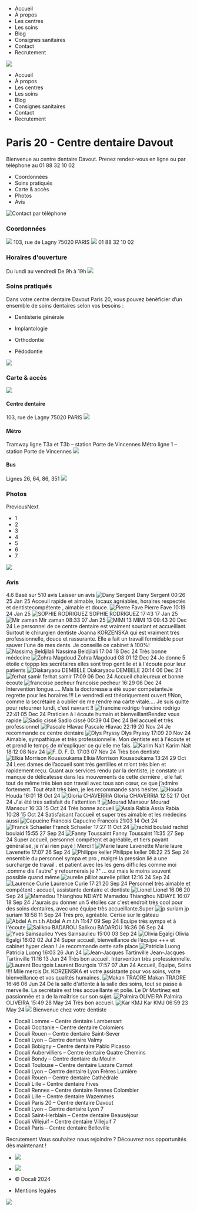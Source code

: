   * Accueil
  * À propos
  * Les centres
  * Les soins
  * Blog
  * Consignes sanitaires
  * Contact
  * Recrutement


![](https://docali.fr/wp-content/uploads/2019/11/Docali_Logo_horizontal_complet_couleurs.png)
  * Accueil
  * À propos
  * Les centres
  * Les soins
  * Blog
  * Consignes sanitaires
  * Contact
  * Recrutement


# Paris 20 - Centre dentaire Davout
Bienvenue au centre dentaire Davout. Prenez rendez-vous en ligne ou par téléphone au 01 88 32 10 02
  * Coordonnées
  * Soins pratiqués
  * Carte & accès
  * Photos
  * Avis


![Contact par téléphone](https://docali.fr/wp-content/uploads/Docali_Telephone_blanc.png)
### Coordonnées
![](https://docali.fr/wp-content/uploads/maps-and-flags-1.png)
103, rue de Lagny 75020 PARIS
![](https://docali.fr/wp-content/uploads/call-answer-1.png)
01 88 32 10 02
### Horaires d'ouverture
Du lundi au vendredi 
De 9h à 19h
![](https://docali.fr/wp-content/uploads/Docali_Dent_blanche_entiere_fine.png)
### Soins pratiqués
Dans votre centre dentaire Davout Paris 20, vous pouvez bénéficier d’un ensemble de soins dentaires selon vos besoins :
  * Dentisterie générale


  * Implantologie


  * Orthodontie


  * Pédodontie


![](https://docali.fr/wp-content/uploads/Docali_Localisation_blanc.png)
### Carte & accès
![](https://docali.fr/wp-content/uploads/home-1.png)
#### Centre dentaire
103, rue de Lagny 75020 PARIS
![](https://docali.fr/wp-content/uploads/public-transport-subway-1.png)
#### Métro
Tramway ligne T3a et T3b – station Porte de Vincennes Métro ligne 1 – station Porte de Vincennes
![](https://docali.fr/wp-content/uploads/front-bus-1.png)
#### Bus
Lignes 26, 64, 86, 351
![](https://docali.fr/wp-content/uploads/Docali_PapiersAdmin_Blanc.png)
### Photos
PreviousNext
  * 1
  * 2
  * 3
  * 4
  * 5
  * 6
  * 7


![](https://docali.fr/wp-content/uploads/Docali_Accueil_blanc.png)
### Avis
4.6
Basé sur 510 avis
Laisser un avis
![Dany Sergent](https://docali.fr/wp-content/plugins/business-reviews-bundle/assets/img/google_avatar.png)
Dany Sergent
00:26 25 Jan 25
Acceuil rapide et aimable, locaux agréables, horaires respectés et dentistecompétente , aimable et douce.
![Pierre Fave](https://docali.fr/wp-content/plugins/business-reviews-bundle/assets/img/google_avatar.png)
Pierre Fave
10:19 24 Jan 25
![SOPHIE RODRIGUEZ](https://docali.fr/wp-content/plugins/business-reviews-bundle/assets/img/google_avatar.png)
SOPHIE RODRIGUEZ
17:43 17 Jan 25
![Mir zaman](https://docali.fr/wp-content/plugins/business-reviews-bundle/assets/img/google_avatar.png)
Mir zaman
08:33 07 Jan 25
![MIMI 13](https://docali.fr/wp-content/plugins/business-reviews-bundle/assets/img/google_avatar.png)
MIMI 13
09:43 20 Dec 24
Le personnel de ce centre dentaire est vraiment souriant et accueillant. Surtout le chirurgien dentiste Joanna KORZENSKA qui est vraiment très professionnelle, douce et rassurante. Elle a fait un travail formidable pour sauver l'une de mes dents. Je conseille ce cabinet à 100%!
![Nassima Beldjilali](https://docali.fr/wp-content/plugins/business-reviews-bundle/assets/img/google_avatar.png)
Nassima Beldjilali
17:04 18 Dec 24
Très bonne médecine
![Zohra Magdoud](https://docali.fr/wp-content/plugins/business-reviews-bundle/assets/img/google_avatar.png)
Zohra Magdoud
08:01 12 Dec 24
Je donne 5 étoile c toppp les secrétaires elles sont trop gentille et à l'écoute pour leur patients 
![Diakaryaou DEMBELE](https://docali.fr/wp-content/plugins/business-reviews-bundle/assets/img/google_avatar.png)
Diakaryaou DEMBELE
20:14 06 Dec 24
![ferhat samir](https://docali.fr/wp-content/plugins/business-reviews-bundle/assets/img/google_avatar.png)
ferhat samir
17:09 06 Dec 24
Accueil chaleureux et bonne écoute
![francoise pecheur](https://docali.fr/wp-content/plugins/business-reviews-bundle/assets/img/google_avatar.png)
francoise pecheur
16:29 06 Dec 24
Intervention longue..... Mais la doctoresse a été super competanteJe regrette pour les horaires !!! Le vendredi est théoriquement ouvert !!Non, comme la secrétaire à oublier de me rendre ma carte vitale.... Je suis quitte pour retourner lundi, c'est navrant !!
![francine rodrigo](https://docali.fr/wp-content/plugins/business-reviews-bundle/assets/img/google_avatar.png)
francine rodrigo
22:41 05 Dec 24
Praticien à l écoute humain et bienveillantRendez vous rapide
![Sadio cissé](https://docali.fr/wp-content/plugins/business-reviews-bundle/assets/img/google_avatar.png)
Sadio cissé
00:39 04 Dec 24
Bel accueil et très professionnel
![Pascale Hlavac](https://docali.fr/wp-content/plugins/business-reviews-bundle/assets/img/google_avatar.png)
Pascale Hlavac
22:19 20 Nov 24
Je recommande ce centre dentaire
![Dlys Pryssy](https://docali.fr/wp-content/plugins/business-reviews-bundle/assets/img/google_avatar.png)
Dlys Pryssy
17:09 20 Nov 24
Aimable, sympathique et très professionnelle. Mon dentiste est à l'écoute et et prend le temps de m'expliquer ce qu'elle me fais.
![Karim Nait](https://docali.fr/wp-content/plugins/business-reviews-bundle/assets/img/google_avatar.png)
Karim Nait
18:12 08 Nov 24
![F. D.](https://docali.fr/wp-content/plugins/business-reviews-bundle/assets/img/google_avatar.png)
F. D.
17:03 07 Nov 24
Très bon dentiste
![Elkia Morrison Koussoukama](https://docali.fr/wp-content/plugins/business-reviews-bundle/assets/img/google_avatar.png)
Elkia Morrison Koussoukama
13:24 29 Oct 24
Lees dames de l’accueil sont très gentilles et m’ont très bien et rapidement reçu. Quant aux services rendu par la dentiste, je constate un manque de délicatesse dans les mouvements de cette dernière , elle fait tout de même très bien son travail avec tous son cœur, ce que j’admire fortement. Tout était très bien, je les recommande sans hésiter.
![Houda](https://docali.fr/wp-content/plugins/business-reviews-bundle/assets/img/google_avatar.png)
Houda
16:01 18 Oct 24
![Gloria CHAVERRIA](https://docali.fr/wp-content/plugins/business-reviews-bundle/assets/img/google_avatar.png)
Gloria CHAVERRIA
12:52 17 Oct 24
J'ai été très satisfait de l'attention !!
![Mourad Mansour](https://docali.fr/wp-content/plugins/business-reviews-bundle/assets/img/google_avatar.png)
Mourad Mansour
16:33 15 Oct 24
Très bonne accueil
![Assia Rabia](https://docali.fr/wp-content/plugins/business-reviews-bundle/assets/img/google_avatar.png)
Assia Rabia
10:28 15 Oct 24
Satisfaisant l’accueil et super très aimable et les médecins aussi
![Capucine Francois](https://docali.fr/wp-content/plugins/business-reviews-bundle/assets/img/google_avatar.png)
Capucine Francois
21:03 14 Oct 24
![Franck Schaeler](https://docali.fr/wp-content/plugins/business-reviews-bundle/assets/img/google_avatar.png)
Franck Schaeler
17:27 11 Oct 24
![rachid boulaid](https://docali.fr/wp-content/plugins/business-reviews-bundle/assets/img/google_avatar.png)
rachid boulaid
15:55 27 Sep 24
![Fanny Toussaint](https://docali.fr/wp-content/plugins/business-reviews-bundle/assets/img/google_avatar.png)
Fanny Toussaint
11:35 27 Sep 24
Super accueil, personnel compétent et agréable, et tiers payant généralisé, je n'ai rien payé ! Merci !
![Marie laure Lavenette](https://docali.fr/wp-content/plugins/business-reviews-bundle/assets/img/google_avatar.png)
Marie laure Lavenette
17:07 26 Sep 24
![Philippe keller](https://docali.fr/wp-content/plugins/business-reviews-bundle/assets/img/google_avatar.png)
Philippe keller
08:22 25 Sep 24
ensemble du personnel sympa et pro , malgré la pression lié a une surcharge de travail . et patient avec les les gens difficiles comme moi .comme dis l'autre" y retournerais je ?" ... oui mais le moins souvent possible quand même 
![aurelie pilliot](https://docali.fr/wp-content/plugins/business-reviews-bundle/assets/img/google_avatar.png)
aurelie pilliot
12:16 24 Sep 24
![Laurence Curie](https://docali.fr/wp-content/plugins/business-reviews-bundle/assets/img/google_avatar.png)
Laurence Curie
17:21 20 Sep 24
Personnel très aimable et compétent : accueil, assistante dentaire et dentiste
![Lionel](https://docali.fr/wp-content/plugins/business-reviews-bundle/assets/img/google_avatar.png)
Lionel
16:06 20 Sep 24
![Mamadou Thianghou NDIAYE](https://docali.fr/wp-content/plugins/business-reviews-bundle/assets/img/google_avatar.png)
Mamadou Thianghou NDIAYE
16:07 18 Sep 24
J'aurais pu donner un 5 étoiles car c'est endroit très cool pour des soins dentaires, avec une équipe très accueillante.Super 
![jp suriam](https://docali.fr/wp-content/plugins/business-reviews-bundle/assets/img/google_avatar.png)
jp suriam
18:58 11 Sep 24
Très pro, agréable. Cerise sur le gâteau
![Abdel A.m.t.h](https://docali.fr/wp-content/plugins/business-reviews-bundle/assets/img/google_avatar.png)
Abdel A.m.t.h
11:47 09 Sep 24
Equipe très sympa et à l'écoute
![Salikou BADAROU](https://docali.fr/wp-content/plugins/business-reviews-bundle/assets/img/google_avatar.png)
Salikou BADAROU
16:36 06 Sep 24
![Yves Sainsaulieu](https://docali.fr/wp-content/plugins/business-reviews-bundle/assets/img/google_avatar.png)
Yves Sainsaulieu
15:00 03 Sep 24
![Olivia Egalgi](https://docali.fr/wp-content/plugins/business-reviews-bundle/assets/img/google_avatar.png)
Olivia Egalgi
16:02 02 Jul 24
Super accueil, bienveillance de l’équipe +++ et cabinet hyper clean ! Je recommande cette safe place
![Patricia Luong](https://docali.fr/wp-content/plugins/business-reviews-bundle/assets/img/google_avatar.png)
Patricia Luong
16:03 26 Jun 24
![Jean-Jacques Tartinville](https://docali.fr/wp-content/plugins/business-reviews-bundle/assets/img/google_avatar.png)
Jean-Jacques Tartinville
11:16 13 Jun 24
Très bon accueil. Intervention très professionnelle.
![Laurent Bourgois](https://docali.fr/wp-content/plugins/business-reviews-bundle/assets/img/google_avatar.png)
Laurent Bourgois
17:57 07 Jun 24
Accueil, Équipe, Soins !!!! Mile mercis Dr. KORZENSKA et votre assistante pour vos soins, votre bienveillance et vos qualités humaines.
![Makan TRAORE](https://docali.fr/wp-content/plugins/business-reviews-bundle/assets/img/google_avatar.png)
Makan TRAORE
16:46 06 Jun 24
De la salle d'attente à la salle des soins, tout se passe à merveille. La secrétaire est très accueillante et polie. Le Dr Martinez est passionnée et a de la maîtrise sur son sujet.
![Palmira OLIVEIRA](https://docali.fr/wp-content/plugins/business-reviews-bundle/assets/img/google_avatar.png)
Palmira OLIVEIRA
15:49 28 May 24
Très bon accueil.
![Kar KMJ](https://docali.fr/wp-content/plugins/business-reviews-bundle/assets/img/google_avatar.png)
Kar KMJ
06:59 23 May 24
![](https://docali.fr/wp-content/uploads/2019/11/Docali_Logo_horizontal_complet_blancjaune.png)
Bienvenue chez votre dentiste
  * Docali Lomme – Centre dentaire Lambersart
  * Docali Occitanie – Centre dentaire Colomiers
  * Docali Rouen – Centre dentaire Saint-Sever
  * Docali Lyon – Centre dentaire Valmy
  * Docali Bobigny – Centre dentaire Pablo Picasso
  * Docali Aubervilliers – Centre dentaire Quatre Chemins
  * Docali Bondy – Centre dentaire du Moulin
  * Docali Toulouse – Centre dentaire Lazare Carnot
  * Docali Lyon – Centre dentaire Lyon Frères Lumière
  * Docali Rouen – Centre dentaire Cathédrale
  * Docali Lille – Centre dentaire Fives
  * Docali Rennes – Centre dentaire Rennes Colombier
  * Docali Lille – Centre dentaire Wazemmes
  * Docali Paris 20 – Centre dentaire Davout
  * Docali Lyon – Centre dentaire Lyon 7
  * Docali Saint-Herblain – Centre dentaire Beauséjour
  * Docali Villejuif – Centre dentaire Villejuif 7
  * Docali Paris – Centre dentaire Belleville


Recrutement
Vous souhaitez nous rejoindre ? Découvrez nos opportunités dès maintenant !
  * ![](https://docali.fr/wp-content/uploads/ico-linkedin.png)
  * ![](https://docali.fr/wp-content/uploads/ico-youtube.png)


  * © Docali 2024
  * Mentions légales


![](https://docali.fr/wp-content/uploads/uparrow2.png)
